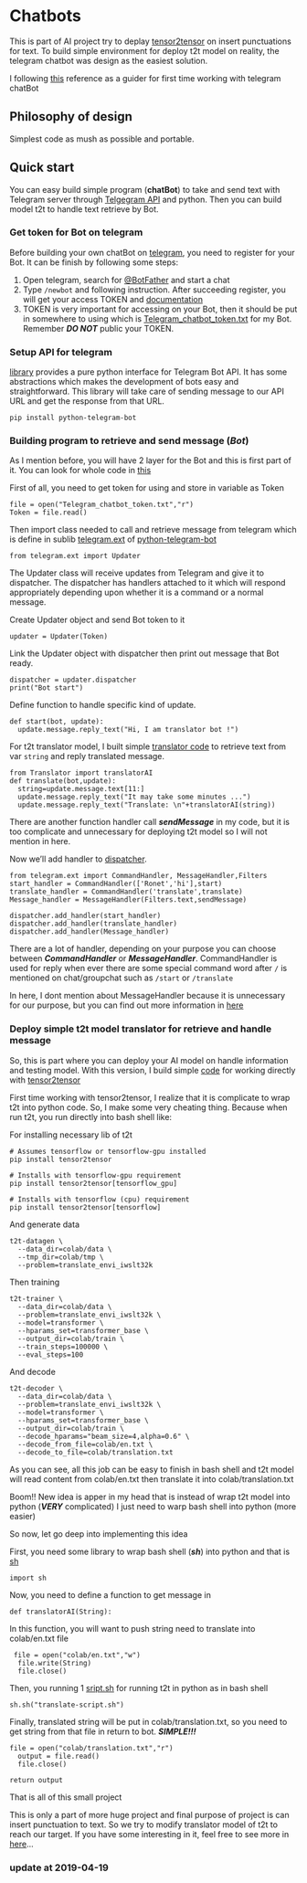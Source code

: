 # Chatbots
This is part of AI project try to deplay [tensor2tensor](https://github.com/tensorflow/tensor2tensor) on insert punctuations for text. To build simple environment for deploy t2t model on reality, the telegram chatbot was design as the easiest solution.

I following [this](https://chatbotslife.com/your-first-chatbot-using-telegram-and-python-part-1-796894016ba8) reference as a guider for first time working with telegram chatBot

## Philosophy of design
Simplest code as mush as possible and portable.

## Quick start 
You can easy build simple program (**chatBot**) to take and send text with Telegram server through [Telgegram API](https://core.telegram.org/) and python. Then you can build model t2t to handle text retrieve by Bot.

### Get token for Bot on telegram
Before building your own chatBot on [telegram](https://telegram.org/), you need to register for your Bot. It can be finish by following some steps:
1. Open telegram, search for [@BotFather](https://telegram.me/BotFather) and start a chat
2. Type `/newbot` and following instruction. After succeeding register, you will get your access TOKEN and [documentation](https://core.telegram.org/bots/api)
3. TOKEN is very important for accessing on your Bot, then it should be put in somewhere to using which is [Telegram_chatbot_token.txt](https://github.com/larycoder/chatbots/blob/master/Telegram_chatbot_token.txt) for my Bot. Remember ***DO NOT*** public your TOKEN.
### Setup API for telegram
[library](https://python-telegram-bot.readthedocs.io/en/stable/) provides a pure python interface for Telegram Bot API. It has some abstractions which makes the development of bots easy and straightforward. This library will take care of sending message to our API URL and get the response from that URL.
```
pip install python-telegram-bot
```
### Building program to retrieve and send message (***Bot***)
As I mention before, you will have 2 layer for the Bot and this is first part of it. You can look for whole code in [this](https://github.com/larycoder/chatbots/blob/master/chatbot.py)

First of all, you need to get token for using and store in variable as Token
```
file = open("Telegram_chatbot_token.txt","r")
Token = file.read()
```
Then import class needed to call and retrieve message from telegram which is define in sublib [telegram.ext](https://python-telegram-bot.readthedocs.io/en/stable/telegram.ext.html) of [python-telegram-bot](https://python-telegram-bot.readthedocs.io/en/stable/)
```
from telegram.ext import Updater
```
<a name="dispatcherExplain"></a>
The Updater class will receive updates from Telegram and give it to dispatcher. The dispatcher has handlers attached to it which will respond appropriately depending upon whether it is a command or a normal message.

Create Updater object and send Bot token to it
```
updater = Updater(Token)
```
Link the Updater object with dispatcher then print out message that Bot ready.
```
dispatcher = updater.dispatcher
print("Bot start")
```
Define function to handle specific kind of update.
```
def start(bot, update):
  update.message.reply_text("Hi, I am translator bot !")
```
For t2t translator model, I built simple [translator code](#translater) to retrieve text from var `string` and reply translated message.
```
from Translator import translatorAI
def translate(bot,update):
  string=update.message.text[11:]
  update.message.reply_text("It may take some minutes ...")
  update.message.reply_text("Translate: \n"+translatorAI(string))
```
There are another function handler call ***sendMessage*** in my code, but it is too complicate and unnecessary for deploying t2t model so I will not mention in here.

Now we’ll add handler to [dispatcher](#dispatcherExplain).
```
from telegram.ext import CommandHandler, MessageHandler,Filters
start_handler = CommandHandler(['Ronet','hi'],start)
translate_handler = CommandHandler('translate',translate)
Message_handler = MessageHandler(Filters.text,sendMessage)

dispatcher.add_handler(start_handler)
dispatcher.add_handler(translate_handler)
dispatcher.add_handler(Message_handler)
```
There are a lot of handler, depending on your purpose you can choose between ***CommandHandler*** or ***MessageHandler***. CommandHandler is used for reply when ever there are some special command word after `/` is mentioned on chat/groupchat such as `/start` or `/translate`

In here, I dont mention about MessageHandler because it is unnecessary for our purpose, but you  can find out more information in [here](https://python-telegram-bot.readthedocs.io/en/stable/telegram.ext.messagehandler.html)

### Deploy simple t2t model translator for retrieve and handle message <a name="translater"></a>
So, this is part where you can deploy your AI model on handle information and testing model. With this version, I build simple [code](https://github.com/larycoder/chatbots/blob/master/Translator.py) for working directly with [tensor2tensor](https://github.com/tensorflow/tensor2tensor)

First time working with tensor2tensor, I realize that it is complicate to wrap t2t into python code. So, I make some very cheating thing. Because when run t2t, you run directly into bash shell like:

For installing necessary lib of t2t
```
# Assumes tensorflow or tensorflow-gpu installed
pip install tensor2tensor

# Installs with tensorflow-gpu requirement
pip install tensor2tensor[tensorflow_gpu]

# Installs with tensorflow (cpu) requirement
pip install tensor2tensor[tensorflow]
```
And generate data
```
t2t-datagen \
  --data_dir=colab/data \
  --tmp_dir=colab/tmp \
  --problem=translate_envi_iwslt32k
```
Then training
```
t2t-trainer \
  --data_dir=colab/data \
  --problem=translate_envi_iwslt32k \
  --model=transformer \
  --hparams_set=transformer_base \
  --output_dir=colab/train \
  --train_steps=100000 \
  --eval_steps=100
```
And decode
```
t2t-decoder \
  --data_dir=colab/data \
  --problem=translate_envi_iwslt32k \
  --model=transformer \
  --hparams_set=transformer_base \
  --output_dir=colab/train \
  --decode_hparams="beam_size=4,alpha=0.6" \
  --decode_from_file=colab/en.txt \
  --decode_to_file=colab/translation.txt
```
As you can see, all this job can be easy to finish in bash shell and t2t model will read content from colab/en.txt then translate it into colab/translation.txt

Boom!! New idea is apper in my head that is instead of wrap t2t model into python (***VERY*** complicated) I just need to warp bash shell into python (more easier)

So now, let go deep into implementing this idea

First, you need some library to wrap bash shell (***sh***) into python and that is [sh](https://amoffat.github.io/sh/)
```
import sh
```
Now, you need to define a function to get message in
```
def translatorAI(String):
```
In this function, you will want to push string need to translate into colab/en.txt file
```
 file = open("colab/en.txt","w")
  file.write(String)
  file.close()
```
Then, you running 1 [sript.sh](https://github.com/larycoder/chatbots/blob/master/translate-script.sh) for running t2t in python as in bash shell
```
sh.sh("translate-script.sh")
```
Finally, translated string will be put in colab/translation.txt, so you need to get string from that file in return to bot. ***SIMPLE!!!***
```
file = open("colab/translation.txt","r")
  output = file.read()
  file.close()

return output
```
That is all of this small project

This is only a part of more huge project and final purpose of project is can insert punctuation to text. So we try to modify translator model of t2t to reach our target. If you have some interesting in it, feel free to see more in [here](https://github.com/linhhonblade/try-tensor2tensor/tree/master/custom_data)...





### update at 2019-04-19

